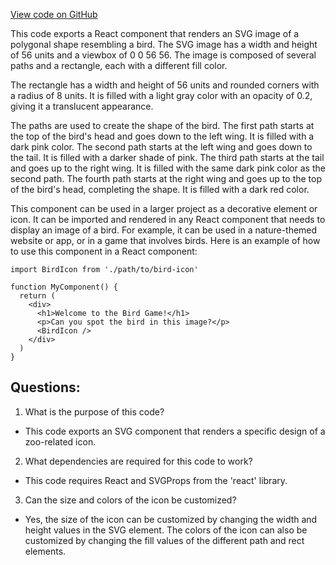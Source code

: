 [View code on GitHub](zoo-labs/zoo/blob/master/ui/src/img/WethApproval.tsx)

This code exports a React component that renders an SVG image of a polygonal shape resembling a bird. The SVG image has a width and height of 56 units and a viewbox of 0 0 56 56. The image is composed of several paths and a rectangle, each with a different fill color.

The rectangle has a width and height of 56 units and rounded corners with a radius of 8 units. It is filled with a light gray color with an opacity of 0.2, giving it a translucent appearance.

The paths are used to create the shape of the bird. The first path starts at the top of the bird's head and goes down to the left wing. It is filled with a dark pink color. The second path starts at the left wing and goes down to the tail. It is filled with a darker shade of pink. The third path starts at the tail and goes up to the right wing. It is filled with the same dark pink color as the second path. The fourth path starts at the right wing and goes up to the top of the bird's head, completing the shape. It is filled with a dark red color.

This component can be used in a larger project as a decorative element or icon. It can be imported and rendered in any React component that needs to display an image of a bird. For example, it can be used in a nature-themed website or app, or in a game that involves birds. Here is an example of how to use this component in a React component:

```
import BirdIcon from './path/to/bird-icon'

function MyComponent() {
  return (
    <div>
      <h1>Welcome to the Bird Game!</h1>
      <p>Can you spot the bird in this image?</p>
      <BirdIcon />
    </div>
  )
}
```
## Questions: 
 1. What is the purpose of this code?
- This code exports an SVG component that renders a specific design of a zoo-related icon.

2. What dependencies are required for this code to work?
- This code requires React and SVGProps from the 'react' library.

3. Can the size and colors of the icon be customized?
- Yes, the size of the icon can be customized by changing the width and height values in the SVG element. The colors of the icon can also be customized by changing the fill values of the different path and rect elements.